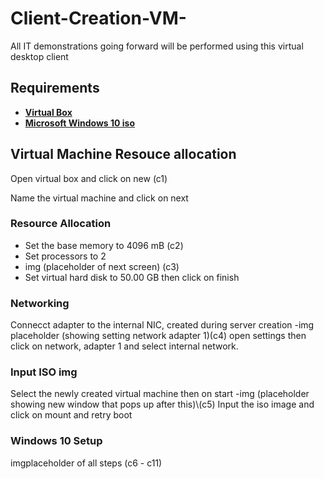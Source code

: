 # Client-Creation-VM-

All IT demonstrations going forward will be performed using this virtual desktop client

<h2>Requirements</h2>

-  <b><a href="https://www.virtualbox.org/wiki/Downloads">Virtual Box</a></b>
-  <b><a href="https://www.microsoft.com/en-us/software-download/windows10">Microsoft Windows 10 iso</a></b>

<h2>Virtual Machine Resouce allocation</h2>
Open virtual box and click on new                                                        (c1)

Name the virtual machine and click on next

<h3>Resource Allocation</h3>

-  Set the base memory to 4096 mB                                                        (c2)
-  Set processors to 2 
-  img (placeholder of next screen)                                                       (c3)
-  Set virtual hard disk to 50.00 GB then click on finish

<h3>Networking</h3>
Connecct adapter to the internal NIC, created during server creation
-img placeholder                                                                         (showing setting network adapter 1)(c4)
open settings then click on network, adapter 1 and select internal network.

<h3>Input ISO img</h3>
Select the newly created virtual machine then on start
-img                                                                                      (placeholder showing new window that pops up after this)\(c5)
Input the iso image and click on mount and retry boot

<h3>Windows 10 Setup</h3>
imgplaceholder of all steps                                                                   (c6 - c11)
